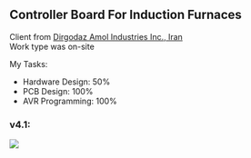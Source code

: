## Controller Board For Induction Furnaces

Client from [Dirgodaz Amol Industries Inc., Iran](https://dirgodazamol.com/en/)  
Work type was on-site  

My Tasks:  
- Hardware Design: 50%
- PCB Design: 100%
- AVR Programming: 100%

### v4.1:
![](https://s32.picofile.com/file/8478124050/v4_1.jpg)
